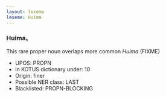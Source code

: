 ```yaml
---
layout: lexeme
lexeme: Huima
---
```


###  Huima₁

This rare proper noun overlaps more common *Huima* (FIXME)
* UPOS:  PROPN
* in KOTUS dictionary under:  10
* Origin:  finer
* Possible NER class:  LAST
* Blacklisted:  PROPN-BLOCKING

